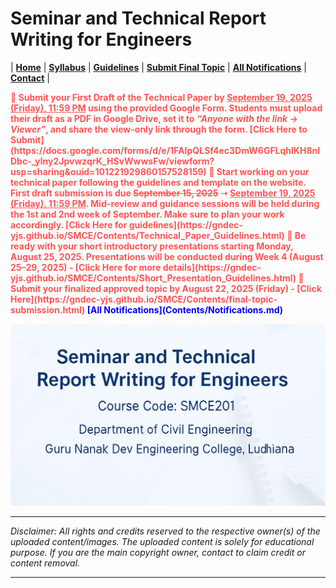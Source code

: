 # Seminar and Technical Report Writing for Engineers

| **[Home](README.md)** | **[Syllabus](Contents/Syllabus.md)** | **[Guidelines](Contents/Guidelines.md)** | **[Submit Final Topic](Contents/final-topic-submission.md)** | **[All Notifications](Contents/Notifications.md)** | **[Contact](Contents/Contact.md)** |  

<span style="color:red; font-weight:bold; animation: blinker 1s linear infinite;">
🚨 Submit your First Draft of the Technical Paper by <u>September 19, 2025 (Friday), 11:59 PM</u> using the provided Google Form. 
Students must upload their draft as a PDF in Google Drive, set it to <i>“Anyone with the link → Viewer”</i>, and share the view-only link through the form. [Click Here to Submit](https://docs.google.com/forms/d/e/1FAIpQLSf4ec3DmW6GFLqhlKH8nIDbc-_ylny2JpvwzqrK_HSvWwwsFw/viewform?usp=sharing&ouid=101221929860157528159)
</span>

<span style="color:red; font-weight:bold; animation: blinker 1s linear infinite;">
📢 Start working on your technical paper following the guidelines and template on the website. First draft submission is due <s>September 15, 2025</s> ➝ <u>September 19, 2025 (Friday), 11:59 PM</u>. Mid-review and guidance sessions will be held during the 1st and 2nd week of September. Make sure to plan your work accordingly. [Click Here for guidelines](https://gndec-yjs.github.io/SMCE/Contents/Technical_Paper_Guidelines.html)
</span>

<span style="color:red; font-weight:bold; animation: blinker 1s linear infinite;">
📢 Be ready with your short introductory presentations starting Monday, August 25, 2025. Presentations will be conducted during Week 4 (August 25–29, 2025) - [Click Here for more details](https://gndec-yjs.github.io/SMCE/Contents/Short_Presentation_Guidelines.html)
</span>  

<span style="color:red; font-weight:bold; animation: blinker 1s linear infinite;">
🚨 Submit your finalized approved topic by August 22, 2025 (Friday) - [Click Here](https://gndec-yjs.github.io/SMCE/Contents/final-topic-submission.html)
</span>

<style>
@keyframes blinker {
  50% { opacity: 0; }
}
</style>  

<span style="color:blue; font-weight:bold;">
  <span class="flash">[All Notifications](Contents/Notifications.md)</span>
</span>



![SMCE](Contents/Images/SMCE.png)

---

*Disclaimer: All rights and credits reserved to the respective owner(s) of the uploaded content/images. The uploaded content is solely for educational purpose. If you are the main copyright owner, contact to claim credit or content removal.*

---



